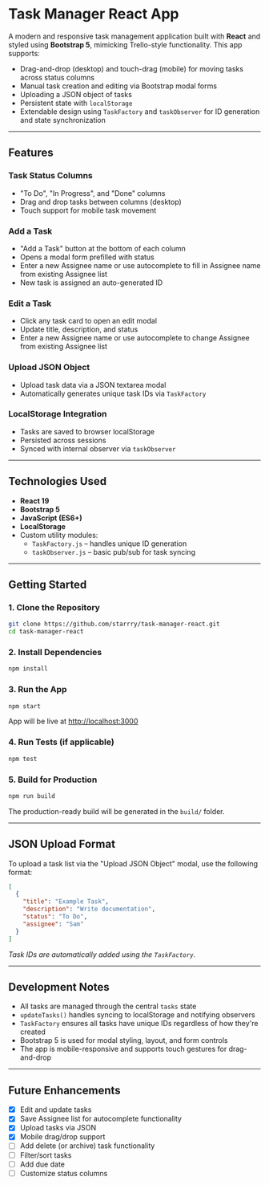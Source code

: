 #  Task Manager React App

A modern and responsive task management application built with **React** and styled using **Bootstrap 5**, mimicking Trello-style functionality. This app supports:

-  Drag-and-drop (desktop) and touch-drag (mobile) for moving tasks across status columns  
-  Manual task creation and editing via Bootstrap modal forms  
-  Uploading a JSON object of tasks  
-  Persistent state with `localStorage`  
-  Extendable design using `TaskFactory` and `taskObserver` for ID generation and state synchronization  

---

##  Features

###  Task Status Columns
- "To Do", "In Progress", and "Done" columns
- Drag and drop tasks between columns (desktop)
- Touch support for mobile task movement

###  Add a Task
- "Add a Task" button at the bottom of each column
- Opens a modal form prefilled with status
- Enter a new Assignee name or use autocomplete to fill in Assignee name from existing Assignee list
- New task is assigned an auto-generated ID

###  Edit a Task
- Click any task card to open an edit modal
- Update title, description, and status
- Enter a new Assignee name or use autocomplete to change Assignee from existing Assignee list

###  Upload JSON Object
- Upload task data via a JSON textarea modal
- Automatically generates unique task IDs via `TaskFactory`

###  LocalStorage Integration
- Tasks are saved to browser localStorage
- Persisted across sessions
- Synced with internal observer via `taskObserver`

---

##  Technologies Used

- **React 19**
- **Bootstrap 5**
- **JavaScript (ES6+)**
- **LocalStorage**
- Custom utility modules:
  - `TaskFactory.js` – handles unique ID generation
  - `taskObserver.js` – basic pub/sub for task syncing

---

##  Getting Started

### 1. Clone the Repository

```bash
git clone https://github.com/starrry/task-manager-react.git
cd task-manager-react
```

### 2. Install Dependencies

```bash
npm install
```

### 3. Run the App

```bash
npm start
```

App will be live at [http://localhost:3000](http://localhost:3000)

### 4. Run Tests (if applicable)

```bash
npm test
```

### 5. Build for Production

```bash
npm run build
```

The production-ready build will be generated in the `build/` folder.

---

##  JSON Upload Format

To upload a task list via the "Upload JSON Object" modal, use the following format:

```json
[
  {
    "title": "Example Task",
    "description": "Write documentation",
    "status": "To Do",
    "assignee": "Sam"
  }
]
```

 *Task IDs are automatically added using the `TaskFactory`.*

---

##  Development Notes

- All tasks are managed through the central `tasks` state
- `updateTasks()` handles syncing to localStorage and notifying observers
- `TaskFactory` ensures all tasks have unique IDs regardless of how they're created
- Bootstrap 5 is used for modal styling, layout, and form controls
- The app is mobile-responsive and supports touch gestures for drag-and-drop

---

##  Future Enhancements

- [x] Edit and update tasks
- [x] Save Assignee list for autocomplete functionality
- [x] Upload tasks via JSON
- [x] Mobile drag/drop support
- [ ] Add delete (or archive) task functionality
- [ ] Filter/sort tasks
- [ ] Add due date
- [ ] Customize status columns